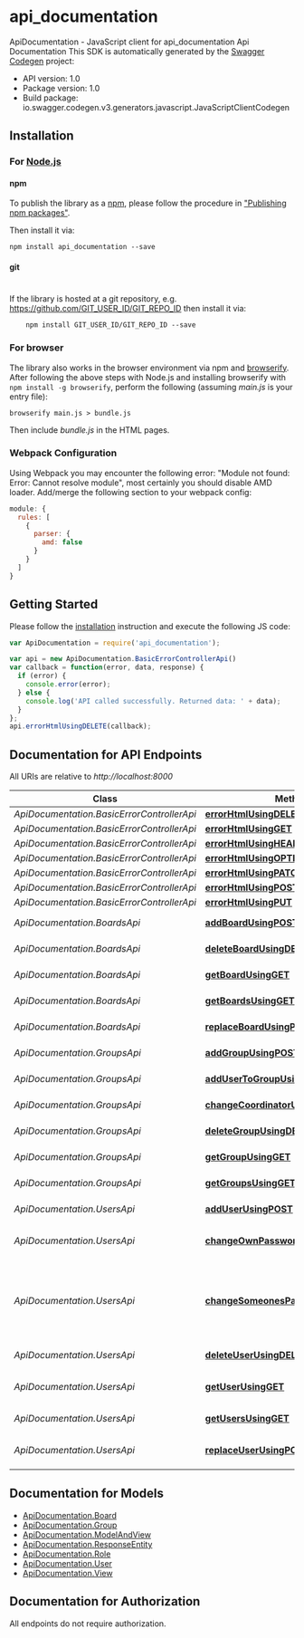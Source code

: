 # api_documentation

ApiDocumentation - JavaScript client for api_documentation
Api Documentation
This SDK is automatically generated by the [Swagger Codegen](https://github.com/swagger-api/swagger-codegen) project:

- API version: 1.0
- Package version: 1.0
- Build package: io.swagger.codegen.v3.generators.javascript.JavaScriptClientCodegen

## Installation

### For [Node.js](https://nodejs.org/)

#### npm

To publish the library as a [npm](https://www.npmjs.com/),
please follow the procedure in ["Publishing npm packages"](https://docs.npmjs.com/getting-started/publishing-npm-packages).

Then install it via:

```shell
npm install api_documentation --save
```

#### git
#
If the library is hosted at a git repository, e.g.
https://github.com/GIT_USER_ID/GIT_REPO_ID
then install it via:

```shell
    npm install GIT_USER_ID/GIT_REPO_ID --save
```

### For browser

The library also works in the browser environment via npm and [browserify](http://browserify.org/). After following
the above steps with Node.js and installing browserify with `npm install -g browserify`,
perform the following (assuming *main.js* is your entry file):

```shell
browserify main.js > bundle.js
```

Then include *bundle.js* in the HTML pages.

### Webpack Configuration

Using Webpack you may encounter the following error: "Module not found: Error:
Cannot resolve module", most certainly you should disable AMD loader. Add/merge
the following section to your webpack config:

```javascript
module: {
  rules: [
    {
      parser: {
        amd: false
      }
    }
  ]
}
```

## Getting Started

Please follow the [installation](#installation) instruction and execute the following JS code:

```javascript
var ApiDocumentation = require('api_documentation');

var api = new ApiDocumentation.BasicErrorControllerApi()
var callback = function(error, data, response) {
  if (error) {
    console.error(error);
  } else {
    console.log('API called successfully. Returned data: ' + data);
  }
};
api.errorHtmlUsingDELETE(callback);
```

## Documentation for API Endpoints

All URIs are relative to *http://localhost:8000*

Class | Method | HTTP request | Description
------------ | ------------- | ------------- | -------------
*ApiDocumentation.BasicErrorControllerApi* | [**errorHtmlUsingDELETE**](docs/BasicErrorControllerApi.md#errorHtmlUsingDELETE) | **DELETE** /error | errorHtml
*ApiDocumentation.BasicErrorControllerApi* | [**errorHtmlUsingGET**](docs/BasicErrorControllerApi.md#errorHtmlUsingGET) | **GET** /error | errorHtml
*ApiDocumentation.BasicErrorControllerApi* | [**errorHtmlUsingHEAD**](docs/BasicErrorControllerApi.md#errorHtmlUsingHEAD) | **HEAD** /error | errorHtml
*ApiDocumentation.BasicErrorControllerApi* | [**errorHtmlUsingOPTIONS**](docs/BasicErrorControllerApi.md#errorHtmlUsingOPTIONS) | **OPTIONS** /error | errorHtml
*ApiDocumentation.BasicErrorControllerApi* | [**errorHtmlUsingPATCH**](docs/BasicErrorControllerApi.md#errorHtmlUsingPATCH) | **PATCH** /error | errorHtml
*ApiDocumentation.BasicErrorControllerApi* | [**errorHtmlUsingPOST**](docs/BasicErrorControllerApi.md#errorHtmlUsingPOST) | **POST** /error | errorHtml
*ApiDocumentation.BasicErrorControllerApi* | [**errorHtmlUsingPUT**](docs/BasicErrorControllerApi.md#errorHtmlUsingPUT) | **PUT** /error | errorHtml
*ApiDocumentation.BoardsApi* | [**addBoardUsingPOST**](docs/BoardsApi.md#addBoardUsingPOST) | **POST** /boards/ | Add a new board
*ApiDocumentation.BoardsApi* | [**deleteBoardUsingDELETE**](docs/BoardsApi.md#deleteBoardUsingDELETE) | **DELETE** /boards/{id} | Delete a board
*ApiDocumentation.BoardsApi* | [**getBoardUsingGET**](docs/BoardsApi.md#getBoardUsingGET) | **GET** /boards/{id} | Get board by given id
*ApiDocumentation.BoardsApi* | [**getBoardsUsingGET**](docs/BoardsApi.md#getBoardsUsingGET) | **GET** /boards/ | Get all boards
*ApiDocumentation.BoardsApi* | [**replaceBoardUsingPOST**](docs/BoardsApi.md#replaceBoardUsingPOST) | **POST** /boards/{id} | Change board name
*ApiDocumentation.GroupsApi* | [**addGroupUsingPOST**](docs/GroupsApi.md#addGroupUsingPOST) | **POST** /groups/ | Add a new group
*ApiDocumentation.GroupsApi* | [**addUserToGroupUsingPOST**](docs/GroupsApi.md#addUserToGroupUsingPOST) | **POST** /groups/user/{id} | Add user to group
*ApiDocumentation.GroupsApi* | [**changeCoordinatorUsingPOST**](docs/GroupsApi.md#changeCoordinatorUsingPOST) | **POST** /groups/coordinator/{id} | Change Coordinator
*ApiDocumentation.GroupsApi* | [**deleteGroupUsingDELETE**](docs/GroupsApi.md#deleteGroupUsingDELETE) | **DELETE** /groups/{id} | Delete a group
*ApiDocumentation.GroupsApi* | [**getGroupUsingGET**](docs/GroupsApi.md#getGroupUsingGET) | **GET** /groups/{id} | Get group by given id
*ApiDocumentation.GroupsApi* | [**getGroupsUsingGET**](docs/GroupsApi.md#getGroupsUsingGET) | **GET** /groups/ | Get all groups
*ApiDocumentation.UsersApi* | [**addUserUsingPOST**](docs/UsersApi.md#addUserUsingPOST) | **POST** /users/ | Add a new user
*ApiDocumentation.UsersApi* | [**changeOwnPasswordUsingPOST**](docs/UsersApi.md#changeOwnPasswordUsingPOST) | **POST** /users/password/own | Change the password of a user
*ApiDocumentation.UsersApi* | [**changeSomeonesPasswordUsingPOST**](docs/UsersApi.md#changeSomeonesPasswordUsingPOST) | **POST** /users/password/other | Change password of a specified user. Supervisor only
*ApiDocumentation.UsersApi* | [**deleteUserUsingDELETE**](docs/UsersApi.md#deleteUserUsingDELETE) | **DELETE** /users/{id} | Delete a user
*ApiDocumentation.UsersApi* | [**getUserUsingGET**](docs/UsersApi.md#getUserUsingGET) | **GET** /users/{id} | Get user with given id
*ApiDocumentation.UsersApi* | [**getUsersUsingGET**](docs/UsersApi.md#getUsersUsingGET) | **GET** /users/ | Get all users
*ApiDocumentation.UsersApi* | [**replaceUserUsingPOST**](docs/UsersApi.md#replaceUserUsingPOST) | **POST** /users/{id} | Replace a user with a new user

## Documentation for Models

 - [ApiDocumentation.Board](docs/Board.md)
 - [ApiDocumentation.Group](docs/Group.md)
 - [ApiDocumentation.ModelAndView](docs/ModelAndView.md)
 - [ApiDocumentation.ResponseEntity](docs/ResponseEntity.md)
 - [ApiDocumentation.Role](docs/Role.md)
 - [ApiDocumentation.User](docs/User.md)
 - [ApiDocumentation.View](docs/View.md)

## Documentation for Authorization

 All endpoints do not require authorization.

